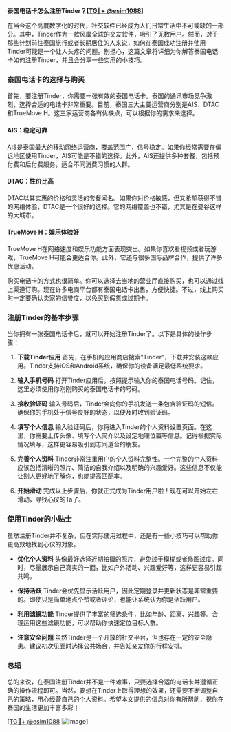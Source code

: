 **泰国电话卡怎么注册Tinder？[[TG💪+ @esim1088](https://t.me/s/esim1088)]**

在当今这个高度数字化的时代，社交软件已经成为人们日常生活中不可或缺的一部分。其中，Tinder作为一款风靡全球的交友软件，吸引了无数用户。然而，对于那些计划前往泰国旅行或者长期居住的人来说，如何在泰国成功注册并使用Tinder可能是一个让人头疼的问题。别担心，这篇文章将详细为你解答泰国电话卡如何注册Tinder，并且会分享一些实用的小技巧。

### 泰国电话卡的选择与购买

首先，要注册Tinder，你需要一张有效的泰国电话卡。泰国的通讯市场竞争激烈，选择合适的电话卡非常重要。目前，泰国三大主要运营商分别是AIS、DTAC和TrueMove H。这三家运营商各有优缺点，可以根据你的需求来选择。

#### AIS：稳定可靠
AIS是泰国最大的移动网络运营商，覆盖范围广，信号稳定。如果你经常需要在偏远地区使用Tinder，AIS可能是不错的选择。此外，AIS还提供多种套餐，包括预付费和后付费服务，适合不同消费习惯的人群。

#### DTAC：性价比高
DTAC以其实惠的价格和灵活的套餐闻名。如果你对价格敏感，但又希望获得不错的网络体验，DTAC是一个很好的选择。它的网络覆盖也不错，尤其是在曼谷这样的大城市。

#### TrueMove H：娱乐体验好
TrueMove H在网络速度和娱乐功能方面表现突出。如果你喜欢看视频或者玩游戏，TrueMove H可能会更适合你。此外，它还与很多国际品牌合作，提供了许多优惠活动。

购买电话卡的方式也很简单。你可以选择去当地的营业厅直接购买，也可以通过线上渠道订购。现在许多电商平台都有泰国电话卡出售，方便快捷。不过，线上购买时一定要确认卖家的信誉度，以免买到假货或过期卡。

### 注册Tinder的基本步骤

当你拥有一张泰国电话卡后，就可以开始注册Tinder了。以下是具体的操作步骤：

1. **下载Tinder应用**
   首先，在手机的应用商店搜索“Tinder”，下载并安装这款应用。Tinder支持iOS和Android系统，确保你的设备满足最低系统要求。

2. **输入手机号码**
   打开Tinder应用后，按照提示输入你的泰国电话号码。记住，这里必须使用你刚刚购买的泰国电话卡的号码。

3. **接收验证码**
   输入号码后，Tinder会向你的手机发送一条包含验证码的短信。确保你的手机处于信号良好的状态，以便及时收到验证码。

4. **填写个人信息**
   输入验证码后，你将进入Tinder的个人资料设置页面。在这里，你需要上传头像、填写个人简介以及设定地理位置等信息。记得根据实际情况填写，这样更容易吸引到志同道合的朋友。

5. **完善个人资料**
   Tinder非常注重用户的个人资料完整性。一个完整的个人资料应该包括清晰的照片、简洁的自我介绍以及明确的兴趣爱好。这些信息不仅能让别人更好地了解你，也能提高匹配率。

6. **开始滑动**
   完成以上步骤后，你就正式成为Tinder用户啦！现在可以开始左右滑动，寻找心仪的Ta了。

### 使用Tinder的小贴士

虽然注册Tinder并不复杂，但在实际使用过程中，还是有一些小技巧可以帮助你更高效地找到心仪的对象。

- **优化个人资料**
  头像最好选择近期拍摄的照片，避免过于模糊或者修图过度。同时，尽量展示自己真实的一面，比如户外活动、兴趣爱好等，这样更容易引起共鸣。

- **保持活跃**
  Tinder会优先显示活跃用户，因此定期登录并更新状态是非常重要的。即使只是简单地点个赞或者评论，也能让系统认为你是活跃用户。

- **利用滤镜功能**
  Tinder提供了丰富的筛选条件，比如年龄、距离、兴趣等。合理运用这些滤镜功能，可以帮助你快速定位目标人群。

- **注意安全问题**
  虽然Tinder是一个开放的社交平台，但也存在一定的安全隐患。建议初次见面时选择公共场合，并告知亲友你的行程安排。

### 总结

总的来说，在泰国注册Tinder并不是一件难事，只要选择合适的电话卡并遵循正确的操作流程即可。当然，要想在Tinder上取得理想的效果，还需要不断调整自己的策略，用心经营自己的个人资料。希望本文提供的信息对你有所帮助，祝你在泰国的生活更加丰富多彩！

[[TG💪+ @esim1088](https://t.me/s/esim1088) ![Image](https://i.postimg.cc/4NQfJmqS/Snipaste-2025-05-13-00-14-12.png)]